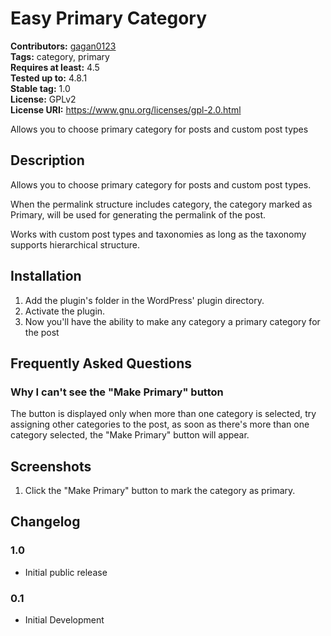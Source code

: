# Easy Primary Category #
**Contributors:** [gagan0123](https://profiles.wordpress.org/gagan0123)  
**Tags:** category, primary  
**Requires at least:** 4.5  
**Tested up to:** 4.8.1  
**Stable tag:** 1.0  
**License:** GPLv2  
**License URI:** https://www.gnu.org/licenses/gpl-2.0.html  

Allows you to choose primary category for posts and custom post types

## Description ##

Allows you to choose primary category for posts and custom post types.

When the permalink structure includes category, the category marked as Primary, will be used for generating the permalink of the post.

Works with custom post types and taxonomies as long as the taxonomy supports hierarchical structure. 

## Installation ##
1. Add the plugin's folder in the WordPress' plugin directory.
1. Activate the plugin.
1. Now you'll have the ability to make any category a primary category for the post

## Frequently Asked Questions ##

### Why I can't see the "Make Primary" button ###
The button is displayed only when more than one category is selected, try assigning other categories to the post, as soon as there's more than one category selected, the "Make Primary" button will appear.

## Screenshots ##
1. Click the "Make Primary" button to mark the category as primary.

## Changelog ##

### 1.0 ###
* Initial public release

### 0.1 ###
* Initial Development